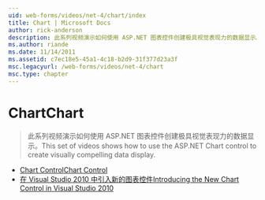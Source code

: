 ```yaml
---
uid: web-forms/videos/net-4/chart/index
title: Chart | Microsoft Docs
author: rick-anderson
description: 此系列视频演示如何使用 ASP.NET 图表控件创建极具视觉表现力的数据显示。
ms.author: riande
ms.date: 11/14/2011
ms.assetid: c7ec18e5-45a1-4c18-b2d9-31f377d23a3f
msc.legacyurl: /web-forms/videos/net-4/chart
msc.type: chapter
---
```

<a name="chart"></a><span data-ttu-id="4e1f5-103">Chart</span><span class="sxs-lookup"><span data-stu-id="4e1f5-103">Chart</span></span>
====================
> <span data-ttu-id="4e1f5-104">此系列视频演示如何使用 ASP.NET 图表控件创建极具视觉表现力的数据显示。</span><span class="sxs-lookup"><span data-stu-id="4e1f5-104">This set of videos shows how to use the ASP.NET Chart control to create visually compelling data display.</span></span>


- [<span data-ttu-id="4e1f5-105">Chart Control</span><span class="sxs-lookup"><span data-stu-id="4e1f5-105">Chart Control</span></span>](aspnet-4-quick-hit-chart-control.md)
- [<span data-ttu-id="4e1f5-106">在 Visual Studio 2010 中引入新的图表控件</span><span class="sxs-lookup"><span data-stu-id="4e1f5-106">Introducing the New Chart Control in Visual Studio 2010</span></span>](aspnet-4-how-do-i-introducing-the-new-chart-control-in-visual-studio-2010.md)
